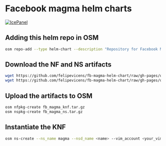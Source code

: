 # Facebook magma helm charts

[![IcePanel](http://designer.icepanel.io/img/badges/view.svg)](http://staging.designer.icepanel.io?ref=https://raw.githubusercontent.com/felipevicens/fb-magma-helm-chart/master/orc8r/output/icepanel.yml)

## Adding this helm repo in OSM

```bash
osm repo-add --type helm-chart --description "Repository for Facebook Magma helm Chart" magma https://felipevicens.github.io/fb-magma-helm-chart
```

## Download the NF and NS artifacts

```bash
wget https://github.com/felipevicens/fb-magma-helm-chart/raw/gh-pages/osm_packages/fb_magma_ns.tar.gz
wget https://github.com/felipevicens/fb-magma-helm-chart/raw/gh-pages/osm_packages/fb_magma_knf.tar.gz
```

## Upload the artifacts to OSM

```bash
osm nfpkg-create fb_magma_knf.tar.gz
osm nspkg-create fb_magma_ns.tar.gz
```

## Instantiate the KNF

```bash
osm ns-create --ns_name magma --nsd_name <name> --vim_account <your_vim>
```
